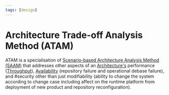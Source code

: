 ```yaml
---
tags: [design]
---
```


# Architecture Trade-off Analysis Method (ATAM)

ATAM is a specialisation of [Scenario-based Architecture Analysis Method (SAAM)](202304211608.md)
that addresses other aspects of an [Architecture's](202304201731.md)
performance ([Throughput](202304111957.md)), [Availability](202210022157.md)
(repository failure and operational debase failure), and #security other than
just modifiability (ability to change the system according to change case
including affect on the runtime platform from deployment of new product and
repository reconfiguration).
